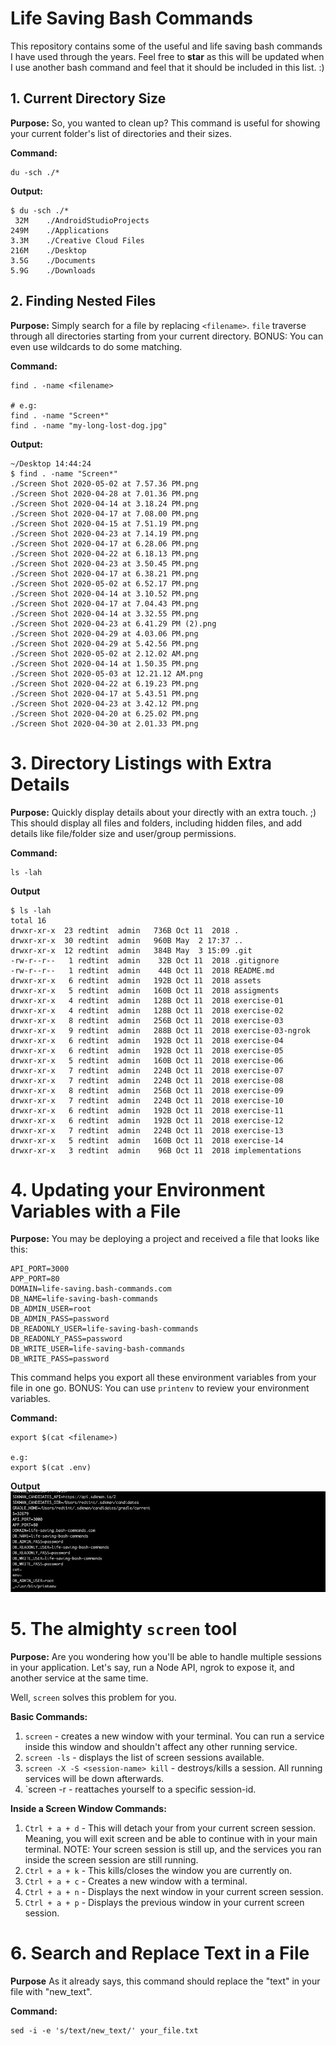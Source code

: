 # Life Saving Bash Commands
This repository contains some of the useful and life saving bash commands I have used through the years. Feel free to **star** as this will be updated when I use another bash command and feel that it should be included in this list. :)

## 1. Current Directory Size
**Purpose:** So, you wanted to clean up? This command is useful for showing your current folder's list of directories and their sizes.

**Command:**
```
du -sch ./*
```

**Output:**
```
$ du -sch ./*
 32M	./AndroidStudioProjects
249M	./Applications
3.3M	./Creative Cloud Files
216M	./Desktop
3.5G	./Documents
5.9G	./Downloads
```

## 2. Finding Nested Files
**Purpose:** Simply search for a file by replacing `<filename>`. `file` traverse through all directories starting from your current directory. BONUS: You can even use wildcards to do some matching.

**Command:**
```
find . -name <filename>

# e.g: 
find . -name "Screen*"
find . -name "my-long-lost-dog.jpg"
```

**Output:**
```
~/Desktop 14:44:24
$ find . -name "Screen*"
./Screen Shot 2020-05-02 at 7.57.36 PM.png
./Screen Shot 2020-04-28 at 7.01.36 PM.png
./Screen Shot 2020-04-14 at 3.18.24 PM.png
./Screen Shot 2020-04-17 at 7.08.00 PM.png
./Screen Shot 2020-04-15 at 7.51.19 PM.png
./Screen Shot 2020-04-23 at 7.14.19 PM.png
./Screen Shot 2020-04-17 at 6.28.06 PM.png
./Screen Shot 2020-04-22 at 6.18.13 PM.png
./Screen Shot 2020-04-23 at 3.50.45 PM.png
./Screen Shot 2020-04-17 at 6.38.21 PM.png
./Screen Shot 2020-05-02 at 6.52.17 PM.png
./Screen Shot 2020-04-14 at 3.10.52 PM.png
./Screen Shot 2020-04-17 at 7.04.43 PM.png
./Screen Shot 2020-04-14 at 3.32.55 PM.png
./Screen Shot 2020-04-23 at 6.41.29 PM (2).png
./Screen Shot 2020-04-29 at 4.03.06 PM.png
./Screen Shot 2020-04-29 at 5.42.56 PM.png
./Screen Shot 2020-05-02 at 2.12.02 AM.png
./Screen Shot 2020-04-14 at 1.50.35 PM.png
./Screen Shot 2020-05-03 at 12.21.12 AM.png
./Screen Shot 2020-04-22 at 6.19.23 PM.png
./Screen Shot 2020-04-17 at 5.43.51 PM.png
./Screen Shot 2020-04-23 at 3.42.12 PM.png
./Screen Shot 2020-04-20 at 6.25.02 PM.png
./Screen Shot 2020-04-30 at 2.01.33 PM.png
```

# 3. Directory Listings with Extra Details
**Purpose:** Quickly display details about your directly with an extra touch. ;)
This should display all files and folders, including hidden files, and add details like file/folder size and user/group permissions.

**Command:**
```
ls -lah
```

**Output**
```
$ ls -lah
total 16
drwxr-xr-x  23 redtint  admin   736B Oct 11  2018 .
drwxr-xr-x  30 redtint  admin   960B May  2 17:37 ..
drwxr-xr-x  12 redtint  admin   384B May  3 15:09 .git
-rw-r--r--   1 redtint  admin    32B Oct 11  2018 .gitignore
-rw-r--r--   1 redtint  admin    44B Oct 11  2018 README.md
drwxr-xr-x   6 redtint  admin   192B Oct 11  2018 assets
drwxr-xr-x   5 redtint  admin   160B Oct 11  2018 assigments
drwxr-xr-x   4 redtint  admin   128B Oct 11  2018 exercise-01
drwxr-xr-x   4 redtint  admin   128B Oct 11  2018 exercise-02
drwxr-xr-x   8 redtint  admin   256B Oct 11  2018 exercise-03
drwxr-xr-x   9 redtint  admin   288B Oct 11  2018 exercise-03-ngrok
drwxr-xr-x   6 redtint  admin   192B Oct 11  2018 exercise-04
drwxr-xr-x   6 redtint  admin   192B Oct 11  2018 exercise-05
drwxr-xr-x   5 redtint  admin   160B Oct 11  2018 exercise-06
drwxr-xr-x   7 redtint  admin   224B Oct 11  2018 exercise-07
drwxr-xr-x   7 redtint  admin   224B Oct 11  2018 exercise-08
drwxr-xr-x   8 redtint  admin   256B Oct 11  2018 exercise-09
drwxr-xr-x   7 redtint  admin   224B Oct 11  2018 exercise-10
drwxr-xr-x   6 redtint  admin   192B Oct 11  2018 exercise-11
drwxr-xr-x   6 redtint  admin   192B Oct 11  2018 exercise-12
drwxr-xr-x   7 redtint  admin   224B Oct 11  2018 exercise-13
drwxr-xr-x   5 redtint  admin   160B Oct 11  2018 exercise-14
drwxr-xr-x   3 redtint  admin    96B Oct 11  2018 implementations
```

# 4. Updating your Environment Variables with a File
**Purpose:** You may be deploying a project and received a file that looks like this: 
```
API_PORT=3000
APP_PORT=80
DOMAIN=life-saving.bash-commands.com
DB_NAME=life-saving-bash-commands
DB_ADMIN_USER=root
DB_ADMIN_PASS=password
DB_READONLY_USER=life-saving-bash-commands
DB_READONLY_PASS=password
DB_WRITE_USER=life-saving-bash-commands
DB_WRITE_PASS=password
```
This command helps you export all these environment variables from your file in one go.
BONUS: You can use `printenv` to review your environment variables.

**Command:**
```
export $(cat <filename>)

e.g: 
export $(cat .env)
```

**Output**
![printenv screenshot](images/01-printenv.jpg)

# 5. The almighty `screen` tool
**Purpose:** Are you wondering how you'll be able to handle multiple sessions in your application. Let's say, run a Node API, ngrok to expose it, and another service at the same time.

Well, `screen` solves this problem for you.

**Basic Commands:**
1. `screen` - creates a new window with your terminal. You can run a service inside this window and shouldn't affect any other running service.
2. `screen -ls` - displays the list of screen sessions available.
3. `screen -X -S <session-name> kill` - destroys/kills a session. All running services will be down afterwards.
4. `screen -r <session-id> - reattaches yourself to a specific session-id.

**Inside a Screen Window Commands:**
1. `Ctrl + a + d` - This will detach your from your current screen session. Meaning, you will exit screen and be able to continue with in your main terminal. NOTE: Your screen session is still up, and the services you ran inside the screen session are still running. 
2. `Ctrl + a + k` - This kills/closes the window you are currently on.
3. `Ctrl + a + c` - Creates a new window with a terminal.
4. `Ctrl + a + n` - Displays the next window in your current screen session.
5. `Ctrl + a + p` - Displays the previous window in your current screen session.

# 6. Search and Replace Text in a File
**Purpose** As it already says, this command should replace the "text" in your file with "new_text".

**Command:**
```
sed -i -e 's/text/new_text/' your_file.txt
```
